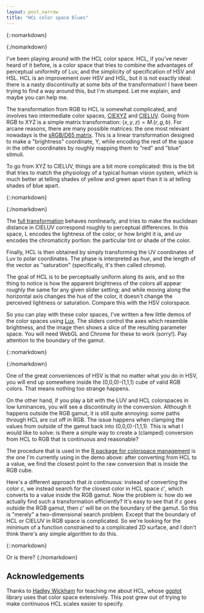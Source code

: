 ```yaml
---
layout: post_narrow
title: "HCL color space blues"
---
```


{::nomarkdown}
<div style="position:absolute; right: -450px"><iframe
src="http://cscheid.net/static/20120216/xyz_frame.html" width=400
height=480></iframe></div>
{:/nomarkdown}

I've been playing around with the HCL color space. HCL, if you've
never heard of it before, is a color space that tries to combine the
advantages of perceptual uniformity of Luv, and the simplicity of
specification of HSV and HSL. HCL is an improvement over HSV and HSL,
but it is not exactly ideal: there is a nasty discontinuity at some
bits of the transformation! I have been trying to find a way around
this, but I'm stumped. Let me explain, and maybe you can help me.

The transformation from RGB to HCL is somewhat complicated, and
involves two intermediate color spaces,
[CIEXYZ](http://en.wikipedia.org/wiki/CIE_1931_color_space) and
[CIELUV](http://en.wikipedia.org/wiki/CIELUV).
Going from RGB to XYZ is a simple matrix transformation: $(x,y,z) = M
. (r,g,b)$. For arcane reasons, there are many possible matrices: the
one most relevant nowadays is the
[sRGB/D65
matrix](http://www.brucelindbloom.com/index.html?Eqn_XYZ_to_RGB.html). This is a linear transformation designed to make a
"brightness" coordinate, Y, while encoding the rest of the space in
the other coordinates by roughly mapping them to "red" and "blue"
stimuli.

To go from XYZ to CIELUV, things are a bit more complicated: this is
the bit that tries to match the physiology of a typical human vision
system, which is much better at telling shades
of yellow and green apart than it is at telling shades of blue
apart.

{::nomarkdown}
<div style="position:absolute; right: -450px"><iframe
src="http://cscheid.net/static/20120216/luv_frame.html" width=400
height=480></iframe></div> 
{:/nomarkdown}

The [full
transformation](http://en.wikipedia.org/wiki/CIELUV) behaves nonlinearly, and tries to make the euclidean
distance in CIELUV correspond roughly to perceptual differences. In
this space, L encodes the lightness of the color, or how bright it is,
and uv encodes the chromaticity portion: the particular tint or shade
of the color.

Finally, HCL is then obtained by simply transforming the UV
coordinates of Luv to polar coordinates. The phase is interpreted as
*hue*, and the length of the vector as "saturation"
(specifically, it's then called *chroma*). 

The goal of HCL is to be perceptually uniform along its axis, and so
the thing to notice is how the apparent brightness of the colors all
appear roughly the same for any given slider setting; and while moving
along the horizontal axis changes the hue of the color, it doesn't
change the perceived lightness or saturation. Compare this with the
HSV colorspace.

So you can play with these color spaces, I've written a few little
demos of the color spaces using
[Lux](http://cscheid.github.io/lux/). The sliders control
the axes which resemble brightness, and the image then shows a slice
of the resulting parameter space. You will need WebGL and Chrome for
these to work (sorry!). Pay attention to the boundary of the gamut.

{::nomarkdown}
<div style="position:absolute; right: -450px"><iframe
src="http://cscheid.net/static/20120216/hsv_frame.html" width=400
height=480></iframe></div>
{:/nomarkdown}

One of the great conveniences of HSV is that no matter what you do in
HSV, you will end up somewhere inside the (0,0,0)-(1,1,1) cube of
valid RGB colors. That means nothing too strange happens. 

On the other hand, if you play a bit with the LUV and HCL colorspaces
in low luminances, you will see a discontinuity in the
conversion. Although it happens outside the RGB gamut, it is still
quite annoying: some paths through HCL are cut off in RGB. The issue
happens when clamping the values from outside of the gamut back into
(0,0,0)-(1,1,1). This is what I would like to solve: is there a simple
way to create a (clamped) conversion from HCL to RGB that is
continuous and reasonable?

The procedure that is used in the
[R
package for colorspace management](http://cran.r-project.org/web/packages/colorspace/index.html) is the one I'm currently using in
the demo above: after converting from HCL to a value, we find the
closest point to the raw conversion that is inside the RGB cube.

Here's a different approach that *is* continuous: instead of
converting the color $c$, we instead search for the closest color in
HCL space $c'$, which converts to a value inside the RGB gamut. Now
the problem is: how do we actually find such a transformation
efficiently? It's easy to see that if $c$ goes outside the RGB gamut,
then $c'$ will be on the boundary of the gamut. So this is "merely"
a two-dimensional search problem. Except that the boundary of HCL or
CIELUV in RGB space is complicated. So we're looking for the minimum
of a function constrained to a complicated 2D surface, and I don't
think there's any simple algorithm to do this.

{::nomarkdown}
<div style="position:absolute; right:-450px"><iframe
src="http://cscheid.net/static/20120216/hcl_frame.html" width=400
height=480></iframe></div>
Or is there?
{:/nomarkdown}

## Acknowledgements

Thanks to [Hadley Wickham](http://had.co.nz/) for teaching me
about HCL, whose [ggplot](http://had.co.nz/ggplot/) library
uses that color space extensively. This post grew out of trying to
make continuous HCL scales easier to specify.
